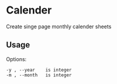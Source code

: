# Calender

Create singe page monthly calender sheets

## Usage

Options:
```
-y , --year    is integer                                                                                            
-m , --month   is integer
```

